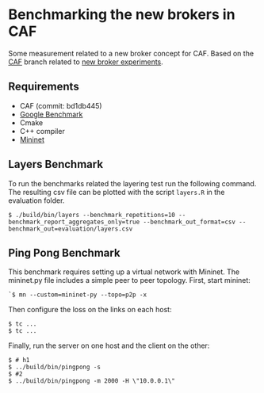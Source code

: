 # Benchmarking the new brokers in CAF

Some measurement related to a new broker concept for CAF. Based on the [CAF](https://github.com/actor-framework/actor-framework/) branch related to [new broker experiments](https://github.com/actor-framework/actor-framework/tree/topic/new-broker-experiments).

## Requirements

* CAF (commit: bd1db445)
* [Google Benchmark](https://github.com/google/benchmark)
* Cmake
* C++ compiler
* [Mininet](http://mininet.org)

## Layers Benchmark

To run the benchmarks related the layering test run the following command. The resulting csv file can be plotted with the script `layers.R` in the evaluation folder.

```
$ ./build/bin/layers --benchmark_repetitions=10 --benchmark_report_aggregates_only=true --benchmark_out_format=csv --benchmark_out=evaluation/layers.csv
```

## Ping Pong Benchmark

This benchmark requires setting up a virtual network with Mininet. The mininet.py file includes a simple peer to peer topology. First, start mininet:

```
`$ mn --custom=mininet-py --topo=p2p -x
```

Then configure the loss on the links on each host:

```
$ tc ...
$ tc ...
```

Finally, run the server on one host and the client on the other:

```
$ # h1
$ ../build/bin/pingpong -s
$ #2 
$ ../build/bin/pingpong -m 2000 -H \"10.0.0.1\"
```
